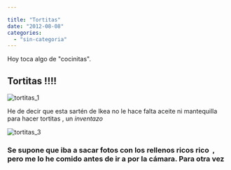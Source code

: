 ```yaml
---

title: "Tortitas"
date: "2012-08-08"
categories: 
  - "sin-categoria"
---
```


Hoy toca algo de "cocinitas".

## Tortitas !!!!

![tortitas_1](images/8702414096_5b3d22e067_z.jpg)

He de decir que esta sartén de Ikea no le hace falta aceite ni mantequilla para hacer tortitas , un _inventazo_

![tortitas_3](images/8701291913_1d586b3613_z.jpg)

### Se supone que iba a sacar fotos con los rellenos ricos rico  , pero me lo he comido antes de ir a por la cámara. Para otra vez
